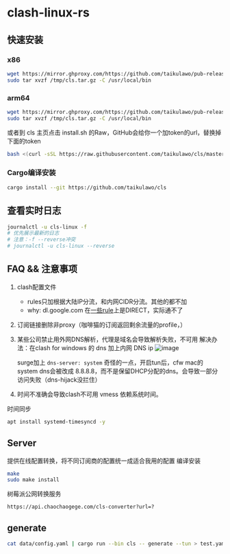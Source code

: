 # clash-linux-rs
## 快速安装
### x86

```bash
wget https://mirror.ghproxy.com/https://github.com/taikulawo/pub-release/releases/download/release/cls-x86_64-unknown-linux-musl.tar.gz -O /tmp/cls.tar.gz
sudo tar xvzf /tmp/cls.tar.gz -C /usr/local/bin
```
### arm64

```bash
wget https://mirror.ghproxy.com/https://github.com/taikulawo/pub-release/releases/download/release/cls-aarch64-unknown-linux-musl.tar.gz -O /tmp/cls.tar.gz
sudo tar xvzf /tmp/cls.tar.gz -C /usr/local/bin
```

或者到 cls 主页点击 install.sh 的Raw，GitHub会给你一个加token的url，替换掉下面的token

```bash
bash <(curl -sSL https://raw.githubusercontent.com/taikulawo/cls/master/install.sh?token=<token>)
```

### Cargo编译安装

```bash
cargo install --git https://github.com/taikulawo/cls
```

## 查看实时日志

```bash
journalctl -u cls-linux -f
# 优先展示最新的日志
# 注意：-f --reverse冲突
# journalctl -u cls-linux --reverse
```

## FAQ && 注意事项
1. clash配置文件
   - rules只加根据大陆IP分流，和内网CIDR分流。其他的都不加
   - why: dl.google.com 在[一些rule](https://raw.githubusercontent.com/Loyalsoldier/clash-rules/release/direct.txt)上是DIRECT，实际通不了
2. 订阅链接删除非proxy（咖啡猫的订阅返回剩余流量的profile，）

3. 某些公司禁止用外网DNS解析，代理是域名会导致解析失败，不可用
   解决办法：在clash for windows 的 dns 加上内网 DNS ip
   ![image](https://github.com/iamwwcposts/articles/assets/24750337/6dcde701-10b0-47c6-83b4-469452fdf76e)

   surge加上 `dns-server: system`
   奇怪的一点，开启tun后，cfw mac的system dns会被改成 8.8.8.8，而不是保留DHCP分配的dns。会导致一部分访问失败（dns-hijack没拦住）
4. 时间不准确会导致clash不可用
vmess 依赖系统时间。

时间同步
```bash
apt install systemd-timesyncd -y
```

## Server

提供在线配置转换，将不同订阅商的配置统一成适合我用的配置
编译安装

```bash
make
sudo make install
```

树莓派公网转换服务

```
https://api.chaochaogege.com/cls-converter?url=?
```

## generate

```bash
cat data/config.yaml | cargo run --bin cls -- generate --tun > test.yaml
```
